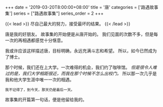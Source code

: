 +++
date = '2019-03-20T8:00:00+08:00'
title = '唐'
categories = ['路遇故事集']
series = ["路遇故事集"]
series_order = 2
+++

{{< lead >}}
尽自己最大的努力，接受最坏的结果。
{{< /lead >}}

唐是我的好朋友。
故事集的开始便是从唐开始的。
我们见面的次数不多，但是每一次的再相遇都感觉十分惬意。

我或许应该这样描述唐，目标明确，永远充满斗志和希望。
所以，如今已然成为了博士。

那个时候，我们还在上大学。一次难得的机会，我们约了咖啡馆。
*但是很令人难过的是，我们大学相距很近，而我在那个时候不怎么出校门。* 
所以那一次几乎是我和他大学生涯中唯一一次的相遇。

    我不记得了，到今天，那天仍是最后一天。

故事集的开篇第一句话，便是他留给我的。

